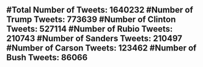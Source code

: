 #Total Number of Tweets: 1640232 
#Number of Trump Tweets: 773639
#Number of Clinton Tweets: 527114
#Number of Rubio Tweets: 210743
#Number of Sanders Tweets: 210497
#Number of Carson Tweets: 123462
#Number of Bush Tweets: 86066
---
